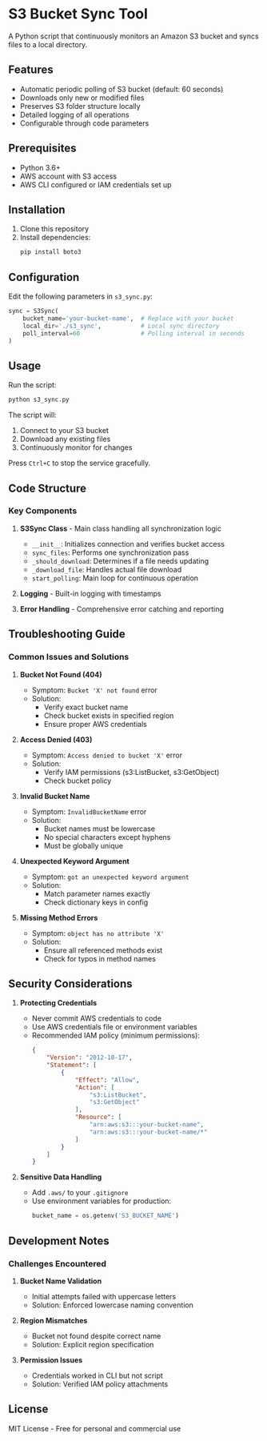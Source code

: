 # S3 Bucket Sync Tool

A Python script that continuously monitors an Amazon S3 bucket and syncs files to a local directory.

## Features

- Automatic periodic polling of S3 bucket (default: 60 seconds)
- Downloads only new or modified files
- Preserves S3 folder structure locally
- Detailed logging of all operations
- Configurable through code parameters

## Prerequisites

- Python 3.6+
- AWS account with S3 access
- AWS CLI configured or IAM credentials set up

## Installation

1. Clone this repository
2. Install dependencies:
   ```bash
   pip install boto3
   ```

## Configuration

Edit the following parameters in `s3_sync.py`:

```python
sync = S3Sync(
    bucket_name='your-bucket-name',  # Replace with your bucket
    local_dir='./s3_sync',           # Local sync directory
    poll_interval=60                 # Polling interval in seconds
)
```

## Usage

Run the script:
```bash
python s3_sync.py
```

The script will:
1. Connect to your S3 bucket
2. Download any existing files
3. Continuously monitor for changes

Press `Ctrl+C` to stop the service gracefully.

## Code Structure

### Key Components

1. **S3Sync Class** - Main class handling all synchronization logic
   - `__init__`: Initializes connection and verifies bucket access
   - `sync_files`: Performs one synchronization pass
   - `_should_download`: Determines if a file needs updating
   - `_download_file`: Handles actual file download
   - `start_polling`: Main loop for continuous operation

2. **Logging** - Built-in logging with timestamps

3. **Error Handling** - Comprehensive error catching and reporting

## Troubleshooting Guide

### Common Issues and Solutions

1. **Bucket Not Found (404)**
   - Symptom: `Bucket 'X' not found` error
   - Solution:
     - Verify exact bucket name
     - Check bucket exists in specified region
     - Ensure proper AWS credentials

2. **Access Denied (403)**
   - Symptom: `Access denied to bucket 'X'` error
   - Solution:
     - Verify IAM permissions (s3:ListBucket, s3:GetObject)
     - Check bucket policy

3. **Invalid Bucket Name**
   - Symptom: `InvalidBucketName` error
   - Solution:
     - Bucket names must be lowercase
     - No special characters except hyphens
     - Must be globally unique

4. **Unexpected Keyword Argument**
   - Symptom: `got an unexpected keyword argument`
   - Solution:
     - Match parameter names exactly
     - Check dictionary keys in config

5. **Missing Method Errors**
   - Symptom: `object has no attribute 'X'`
   - Solution:
     - Ensure all referenced methods exist
     - Check for typos in method names

## Security Considerations

1. **Protecting Credentials**
   - Never commit AWS credentials to code
   - Use AWS credentials file or environment variables
   - Recommended IAM policy (minimum permissions):
     ```json
     {
         "Version": "2012-10-17",
         "Statement": [
             {
                 "Effect": "Allow",
                 "Action": [
                     "s3:ListBucket",
                     "s3:GetObject"
                 ],
                 "Resource": [
                     "arn:aws:s3:::your-bucket-name",
                     "arn:aws:s3:::your-bucket-name/*"
                 ]
             }
         ]
     }
     ```

2. **Sensitive Data Handling**
   - Add `.aws/` to your `.gitignore`
   - Use environment variables for production:
     ```python
     bucket_name = os.getenv('S3_BUCKET_NAME')
     ```

## Development Notes

### Challenges Encountered

1. **Bucket Name Validation**
   - Initial attempts failed with uppercase letters
   - Solution: Enforced lowercase naming convention

2. **Region Mismatches**
   - Bucket not found despite correct name
   - Solution: Explicit region specification

3. **Permission Issues**
   - Credentials worked in CLI but not script
   - Solution: Verified IAM policy attachments

## License

MIT License - Free for personal and commercial use
